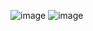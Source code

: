 ![image](https://github.com/user-attachments/assets/7f105194-2ddb-4ee9-a954-44619168ad14)
![image](https://github.com/user-attachments/assets/d909355a-0e6a-48be-95b2-2c05608eb5a5)
